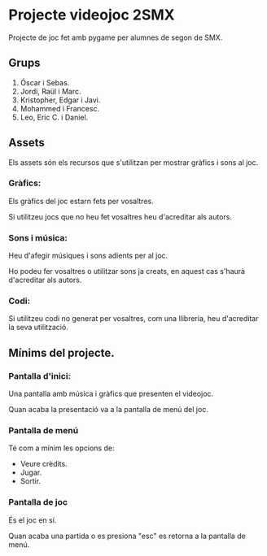 # Projecte videojoc 2SMX

Projecte de joc fet amb pygame per alumnes de segon de SMX.

## Grups

1. Óscar i Sebas.
2. Jordi, Raül i Marc.
3. Kristopher, Edgar i Javi.
4. Mohammed i Francesc.
5. Leo, Eric C. i Daniel.

## Assets

Els assets són els recursos que s'utilitzan per mostrar gràfics i sons al joc.

### Gràfics:

Els gràfics del joc estarn fets per vosaltres.

Si utilitzeu jocs que no heu fet vosaltres heu d'acreditar als autors.

### Sons i música:

Heu d'afegir músiques i sons adients per al joc. 

Ho podeu fer vosaltres o utilitzar sons ja creats, en aquest cas s'haurà d'acreditar als autors.

### Codi:

Si utilitzeu codi no generat per vosaltres, com una llibreria, heu d'acreditar la seva utilització.

## Mínims del projecte.

### Pantalla d'inici:

Una pantalla amb música i gràfics que presenten el videojoc.

Quan acaba la presentació va a la pantalla de menú del joc.

### Pantalla de menú

Té com a mínim les opcions de:

- Veure crèdits.
- Jugar.
- Sortir.

### Pantalla de joc

És el joc en sí.

Quan acaba una partida o es presiona "esc" es retorna a la pantalla de menú.


